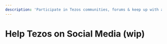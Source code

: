 ```yaml
---
description: 'Participate in Tezos communities, forums & keep up with and spread news!'
---
```


# Help Tezos on Social Media \(wip\)


